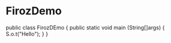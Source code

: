 # FirozDemo
public class FirozDEmo
{
   public static void main (String[]args)
   {
     S.o.t("Hello");
   }
}
